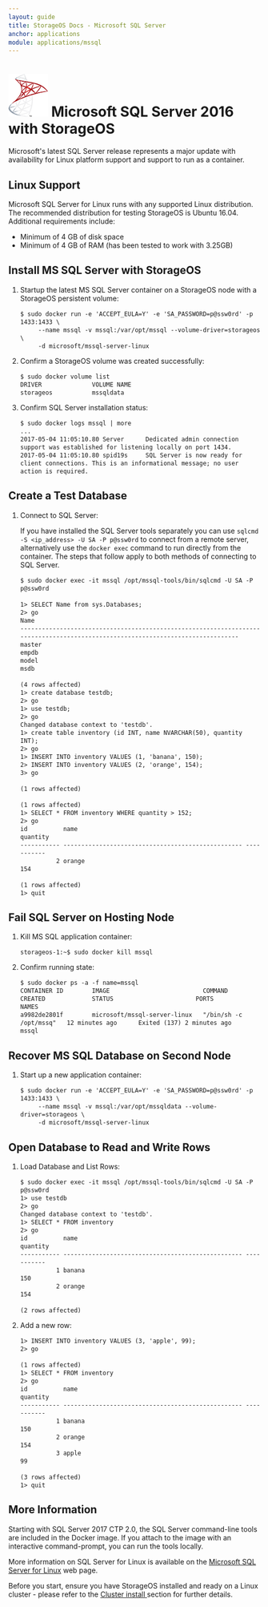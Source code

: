 ```yaml
---
layout: guide
title: StorageOS Docs - Microsoft SQL Server
anchor: applications
module: applications/mssql
---
```



# ![image](/images/docs/explore/mssqllogo.png) Microsoft SQL Server 2016 with StorageOS

 Microsoft's latest SQL Server release represents a major update with availability for Linux platform support and support to run as a container.

## Linux Support

Microsoft SQL Server for Linux runs with any supported Linux distribution.  The recommended distribution for testing StorageOS is Ubuntu 16.04.  Additional requirements include:
* Minimum of 4 GB of disk space 
* Minimum of 4 GB of RAM (has been tested to work with 3.25GB)

## Install MS SQL Server with StorageOS

1. Startup the latest MS SQL Server container on a StorageOS node with a StorageOS persistent volume:

   ```
   $ sudo docker run -e 'ACCEPT_EULA=Y' -e 'SA_PASSWORD=p@ssw0rd' -p 1433:1433 \
        --name mssql -v mssql:/var/opt/mssql --volume-driver=storageos \
        -d microsoft/mssql-server-linux
   ```

2. Confirm a StorageOS volume was created successfully:

   ```
   $ sudo docker volume list
   DRIVER              VOLUME NAME
   storageos           mssqldata
   ```

3. Confirm SQL Server installation status:

   ```
   $ sudo docker logs mssql | more
   ...
   2017-05-04 11:05:10.80 Server      Dedicated admin connection support was established for listening locally on port 1434.
   2017-05-04 11:05:10.80 spid19s     SQL Server is now ready for client connections. This is an informational message; no user action is required.
   ```

## Create a Test Database

1. Connect to SQL Server:

   If you have installed the SQL Server tools separately you can use `sqlcmd -S <ip_address> -U SA -P p@ssw0rd` to connect from a remote server, alternatively use the `docker exec` command to run directly from the container.  The steps that follow apply to both methods of connecting to SQL Server. 

   ``` 
   $ sudo docker exec -it mssql /opt/mssql-tools/bin/sqlcmd -U SA -P p@ssw0rd 

   1> SELECT Name from sys.Databases;
   2> go
   Name
   --------------------------------------------------------------------------------------------------------------------------------
   master
   empdb
   model
   msdb

   (4 rows affected)
   1> create database testdb;
   2> go
   1> use testdb;
   2> go
   Changed database context to 'testdb'.
   1> create table inventory (id INT, name NVARCHAR(50), quantity INT);
   2> go
   1> INSERT INTO inventory VALUES (1, 'banana', 150);
   2> INSERT INTO inventory VALUES (2, 'orange', 154);
   3> go

   (1 rows affected)

   (1 rows affected)
   1> SELECT * FROM inventory WHERE quantity > 152;
   2> go
   id          name                                               quantity
   ----------- -------------------------------------------------- -----------
             2 orange                                                     154

   (1 rows affected)
   1> quit
   ```


## Fail SQL Server on Hosting Node

1. Kill MS SQL application container:

   ```
   storageos-1:~$ sudo docker kill mssql
   ```

2. Confirm running state:

   ```
   $ sudo docker ps -a -f name=mssql
   CONTAINER ID        IMAGE                          COMMAND                  CREATED             STATUS                       PORTS               NAMES
   a9982de2801f        microsoft/mssql-server-linux   "/bin/sh -c /opt/mssq"   12 minutes ago      Exited (137) 2 minutes ago                       mssql
   ```

## Recover MS SQL Database on Second Node

1. Start up a new application container:

   ```
   $ sudo docker run -e 'ACCEPT_EULA=Y' -e 'SA_PASSWORD=p@ssw0rd' -p 1433:1433 \
        --name mssql -v mssql:/var/opt/mssqldata --volume-driver=storageos \
        -d microsoft/mssql-server-linux
   ```

## Open Database to Read and Write Rows

1. Load Database and List Rows:

   ```
   $ sudo docker exec -it mssql /opt/mssql-tools/bin/sqlcmd -U SA -P p@ssw0rd 
   1> use testdb
   2> go
   Changed database context to 'testdb'.
   1> SELECT * FROM inventory
   2> go
   id          name                                               quantity
   ----------- -------------------------------------------------- -----------
             1 banana                                                     150
             2 orange                                                     154

   (2 rows affected)
   ```

2. Add a new row:

   ```
   1> INSERT INTO inventory VALUES (3, 'apple', 99);
   2> go

   (1 rows affected)
   1> SELECT * FROM inventory
   2> go
   id          name                                               quantity
   ----------- -------------------------------------------------- -----------
             1 banana                                                     150
             2 orange                                                     154
             3 apple                                                       99

   (3 rows affected)
   1> quit
   ```

## More Information

Starting with SQL Server 2017 CTP 2.0, the SQL Server command-line tools are included in the Docker image. If you attach to the image with an interactive command-prompt, you can run the tools locally.

More information on SQL Server for Linux is available on the [Microsoft SQL Server for Linux](https://docs.microsoft.com/en-us/sql/linux/sql-server-linux-overview "Microsoft SQL Server for Linux") web page.

Before you start, ensure you have StorageOS installed and ready on a Linux cluster - please refer to the [Cluster install ](../install/clusterinstall.html)section for further details.